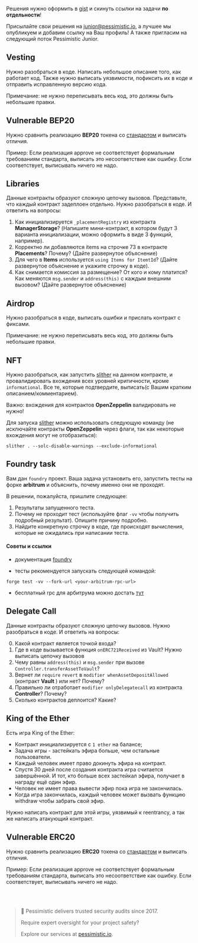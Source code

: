 Решения нужно оформить в [gist](https://gist.github.com/) и скинуть ссылки на задачи **по отдельности**!

Присылайте свои решения на [junior@pessimistic.io](junior@pessimistic.io), а лучшее мы опубликуем и добавим ссылку на Ваш профиль! А также пригласим на следующий поток Pessimistic Junior.

## Vesting
Нужно разобраться в коде. Написать небольшое описание того, как работает код.
Также нужно выписать уязвимости, пофиксить их в коде и отправить исправленную версию кода.

Примечание: не нужно переписывать весь код, это должны быть небольшие правки.

## Vulnerable BEP20
Нужно сравнить реализацию **BEP20** токена со [стандартом](https://github.com/bnb-chain/BEPs/blob/master/BEPs/BEP20.md) и выписать отличия.

Пример: Если реализация approve не соответствует формальным требованиям стандарта, выписать это несоответствие как ошибку. 
Если соответствует, выписывать ничего не надо.

## Libraries
Данные контракты образуют сложную цепочку вызовов. Представьте, что каждый контракт задеплоен отдельно. Нужно разобраться в коде. И ответить на вопросы:
1. Как инициализируется `_placementRegistry` из контракта **ManagerStorage**? (Напишите мини-контракт, в котором будут 3 варианта инициализации, можно оформить в виде 3 функций, например).
2. Корректно ли добавляются items на строчке 73 в контракте **Placements**? Почему? (Дайте развернутое объяснение)
3. Для чего в **Items** используется `using Items for ItemtId`? (Дайте развернутое объяснение и укажите строчку в коде).
4. Как снимается комиссия за размещение? От кого и кому платится? Как меняются `msg.sender` и `address(this)` с каждым внешним вызовом?  (Дайте развернутое объяснение)

## Airdrop
Нужно разобраться в коде, выписать ошибки и прислать контракт с фиксами.

Примечание: не нужно переписывать весь код, это должны быть небольшие правки.

## NFT
Нужно разобраться, как запустить [slither](https://github.com/crytic/slither) на данном контракте, и провалидировать вхождения всех уровней критичности, кроме `informational`. Все те, которые подтвердите, выписать(с Вашим кратким описанием/комментарием).

Важно: вхождения для контрактов **OpenZeppelin** валидировать не нужно!


Для запуска [slither](https://github.com/crytic/slither) можно использовать следующую команду (не исключайте контракты **OpenZeppelin** через флаги, так как некоторые вхождения могут не отобразиться):
```
slither . --solc-disable-warnings --exclude-informational
```


## Foundry task

Вам дан `foundry` проект. Ваша задача установить его, запустить тесты на форке **arbitrum** и объяснить, почему именно они не проходят.

В решении, пожалуйста, пришлите следующее:

1. Результаты запущенного теста.
2. Почему не проходит тест (используйте флаг `-vv` чтобы получить подробный результат). Опишите причину подробно.
3. Найдите конкретную строчку в коде, где происходят вычисления, которые не ожидались при написании теста.

#### Советы и ссылки

- документация [foundry](https://book.getfoundry.sh/)

- тесты рекомендуется запускать следующей командой:

```solidity
forge test -vv --fork-url <your-arbitrum-rpc-url>
```

- бесплатный rpc для арбитрума можно достать [тут](https://www.ankr.com/)

## Delegate Call
Данные контракты образуют сложную цепочку вызовов. Нужно разобраться в коде. И ответить на вопросы:

0. Какой контракт является точкой входа?
1. Где в коде вызывается функция `onERC721Received` из Vault? Нужно выписать цепочку вызовов
2. Чему равны `address(this)` и `msg.sender` при вызове `Controller.transferAssetToVault`?
3. Вернет ли `require` `revert` в `modifier whenAssetDepositAllowed` (контракт **Vault** ) или нет? Почему?
4. Правильно ли отработает `modifier onlyDelegatecall` из контракта **Controller**? Почему?
5. Cколько контрактов деплоится? Какие?

## King of the Ether

Есть игра King of the Ether:
- Контракт инициализируется с `1 ether` на балансе;
- Задача игры - застейкать эфира больше, чем остальные пользователи.
- Каждый человек имеет право докинуть эфира на контракт.
- Спустя 30 дней после создания контракта игра считается завершённой. И тот, кто больше всех застейкал эфира, получает в награду ещё один эфир.
- Человек не имеет права вывести эфир пока игра не закончилась.
- Когда игра закончилась, каждый человек может вызвать функцию withdraw чтобы забрать свой эфир.

Нужно написать контракт для этой игры, уязвимый к reentrancy, а так же написать атакующий контракт.

## Vulnerable ERC20

Нужно сравнить реализацию **ERC20** токена со [стандартом](https://eips.ethereum.org/EIPS/eip-20) и выписать отличия.

Пример: Если реализация approve не соответствует формальным требованиям стандарта, выписать это несоответствие как ошибку. 
Если соответствует, выписывать ничего не надо.

<br/><br/>
> 🔐 Pessimistic delivers trusted security audits since 2017.
> 
> Require expert oversight for your project safety?
> 
> Explore our services at [pessimistic.io](https://pessimistic.io/).